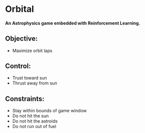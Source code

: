 # Orbital
#### An Astrophysics game embedded with Reinforcement Learning.

## Objective:
- Maximize orbit laps

## Control:
- Trust toward sun
- Thrust away from sun

## Constraints:
- Stay within bounds of game window
- Do not hit the sun
- Do not hit the astroids
- Do not run out of fuel
